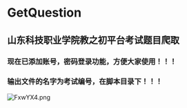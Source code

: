 # GetQuestion

## 山东科技职业学院教之初平台考试题目爬取
### 现在已添加账号，密码登录功能，方便大家使用！！！
### **输出文件的名字为考试编号，在脚本目录下！！！**
![FxwYX4.png](https://s2.ax1x.com/2019/01/14/FxwYX4.png)
